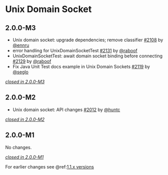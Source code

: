 # Unix Domain Socket

## 2.0.0-M3

- Unix domain socket: upgrade dependencies; remove classifier [#2108](https://github.com/akka/alpakka/issues/2108) by [@ennru](https://github.com/ennru)
- error handling for UnixDomainSocketTest [#2131](https://github.com/akka/alpakka/issues/2131) by [@raboof](https://github.com/raboof)
- UnixDomainSocketTest: await domain socket binding before connecting [#2129](https://github.com/akka/alpakka/issues/2129) by [@raboof](https://github.com/raboof)
- Fix Java Unit Test docs example in Unix Domain Sockets [#2119](https://github.com/akka/alpakka/issues/2119) by [@seglo](https://github.com/seglo)

[*closed in 2.0.0-M3*](https://github.com/akka/alpakka/issues?q=is%3Aclosed+milestone%3A2.0.0-M3+label%3Ap%3Aunix-domain-socket)

## 2.0.0-M2

- Unix domain socket: API changes [#2012](https://github.com/akka/alpakka/issues/2012) by [@huntc](https://github.com/huntc)

[*closed in 2.0.0-M2*](https://github.com/akka/alpakka/issues?q=is%3Aclosed+milestone%3A2.0.0-M2+label%3Ap%3Aunix-domain-socket)


## 2.0.0-M1

No changes.

[*closed in 2.0.0-M1*](https://github.com/akka/alpakka/issues?q=is%3Aclosed+milestone%3A2.0.0-M1+label%3Ap%3Aunix-domain-socket)

For earlier changes see @ref:[1.1.x versions](../1.1.x/unix-domain-socket.md)
